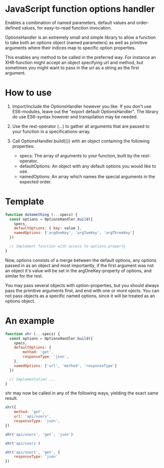 # JavaScript function options handler
Enables a combination of named parameters, default values and order-defined values, for easy-to-read function invocation.

OptionsHandler is an extremely small and simple library to allow a function to take both an options object (named parameters) as well as primitive arguments where their indices map to specific option properties.

This enables any method to be called in the preferred way. For instance an XHR-function might accept an object specifying url and method, but sometimes you might want to pass in the url as a string as the first argument.

# How to use
1. Import/include the OptionsHandler however you like. If you don't use ES6-modules, leave out the "export default OptionsHandler". The library do use ES6-syntax however and transpilation may be needed.

2. Use the rest-operator (...) to gather all arguments that are passed to your function in a specifications-array.

3. Call OptionsHandler.build({}) with an object containing the following properties:
     * specs: The array of arguments to your function, built by the rest-operator.
     * defaultOptions: An object with any default options you would like to use.
     * namedOptions: An array which names the special arguments in the expected order.

# Template
```js
function doSomething (...specs) {
  const options = OptionsHandler.build({
    specs,
    defaultOptions: { key: value },
    namedOptions: ['argOneKey', 'argTwoKey', 'argThreeKey']
  })

  // Implement function with access to options.property
}
```

Now, options consists of a merge between the default options, any options passed in as an object and most importantly, if the first argument was not an object it's value will be set in the argOneKey-property of options, and similar for the rest.
    
You may pass several objects with option-properties, but you should always pass the primitive arguments first, and end with one or more ojects. You can not pass objects as a specific named options, since it will be treated as an options object.

# An example
```js
function xhr (...specs) {
  const options = OptionsHandler.build({
    specs,
    defaultOptions: { 
        method: 'get',
        responseType: 'json',
    },
    namedOptions: ['url', 'method', 'responseType']
  })

  // Implementation ...
}
```

xhr may now be called in any of the following ways, yielding the exact same result.
```js
xhr({
    method: 'get',
    url: 'api/users',
    responseType: 'json',
})

xhr('api/users', 'get', 'json')

xhr('api/users')

xhr('api/users', 'get', {
    responseType: 'json'
})
```

